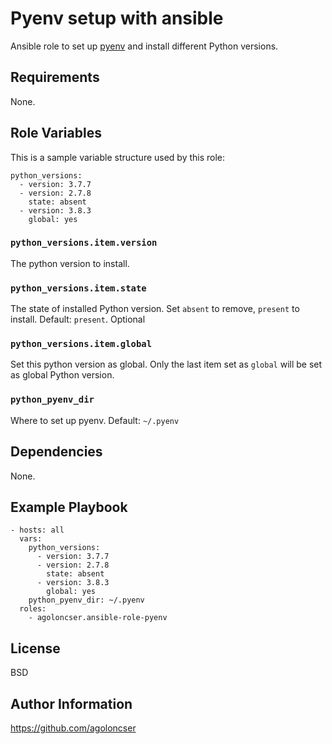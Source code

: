 # Pyenv setup with ansible

Ansible role to set up [pyenv](https://github.com/pyenv/pyenv) and install different Python versions.

## Requirements

None.

## Role Variables

This is a sample variable structure used by this role:

    python_versions:
      - version: 3.7.7
      - version: 2.7.8
        state: absent
      - version: 3.8.3
        global: yes

### `python_versions.item.version`

The python version to install.

### `python_versions.item.state`

The state of installed Python version. Set `absent` to remove, `present` to install. Default: `present`. Optional

### `python_versions.item.global`

Set this python version as global. Only the last item set as `global` will be set as global Python version.

### `python_pyenv_dir`

Where to set up pyenv. Default: `~/.pyenv`

## Dependencies

None.

## Example Playbook

    - hosts: all
      vars:
        python_versions:
          - version: 3.7.7
          - version: 2.7.8
            state: absent
          - version: 3.8.3
            global: yes
        python_pyenv_dir: ~/.pyenv
      roles:
        - agoloncser.ansible-role-pyenv


## License

BSD

## Author Information

https://github.com/agoloncser
